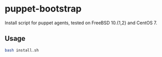 # puppet-bootstrap
Install script for puppet agents, tested on FreeBSD 10.{1,2} and CentOS 7.

## Usage
```bash
bash install.sh
```

